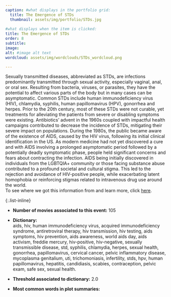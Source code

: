 ```yaml
---
caption: #what displays in the portfolio grid:
  title: The Emergence of STDs
  thumbnail: assets/img/portfolio/STDs.jpg
  
#what displays when the item is clicked:
title: The Emergence of STDs
order: 8
subtitle: 
image:
alt: #image alt text
wordcloud: assets/img/wordclouds/STDs_wordcloud.png

---
```

Sexually transmitted diseases, abbreviated as STDs, are infections predominantly transmitted through sexual activity, especially vaginal, anal, or oral sex. Resulting from bacteria, viruses, or parasites, they have the potential to affect various parts of the body but in many cases can be asymptomatic. Common STDs include human immunodeficiency virus (HIV), chlamydia, syphilis, human papillomavirus (HPV), gonorrhea and herpes. Prior to the 20th century, most of these STDs were not curable, yet treatments for alleviating the patients from severe or disabling symptoms were existing. Antibiotics’ advent in the 1960s coupled with impactful health campaigns contributed to decrease the incidence of STDs, mitigating their severe impact on populations. During the 1980s, the public became aware of the existence of AIDS, caused by the HIV virus, following its initial clinical identification in the US. As modern medicine had not yet discovered a cure and with AIDS involving a prolonged asymptomatic period followed by a potentially deadly symptomatic phase, people held significant concerns and fears about contracting the infection. AIDS being initially discovered in individuals from the LGBTQIA+ community or those facing substance abuse contributed to a profound societal and cultural stigma. This led to the rejection and avoidance of HIV-positive people, while exacerbating latent homophobia or reinforcing stigmas related to intravenous drug use around the world.\
To see where we got this information from and learn more, click [here](https://en.wikipedia.org/wiki/Sexually_transmitted_infection).

{:.list-inline} 
- **Number of movies associated to this event:** 105

- **Dictionary:**\
aids, hiv, human immunodeficiency virus, acquired immunodeficiency syndrome, antiretroviral therapy, hiv transmission, hiv testing, aids symptoms, hiv prevention, aids awareness, world aids day, aids activism, freddie mercury, hiv-positive, hiv-negative, sexually transmissible disease, std, syphilis, chlamydia, herpes, sexual health, gonorrhea, papillomavirus, cervical cancer, pelvic inflammatory disease, mycoplasma genitalium, uti, trichomoniasis, infertility, stds, hpv, human papillomavirus, hepatitis, candidiasis, scabies, contraception, pelvic exam, safe sex, sexual health.

- **Threshold associated to dictionary:** 2.0

- **Most common words in plot summaries:** 
